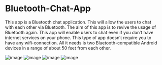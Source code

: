 # Bluetooth-Chat-App
This app is a Bluetooth chat application. This will allow the users to chat with each other via Bluetooth. The aim of this app is to revive the usage of Bluetooth again. This app will enable users to chat even if you don’t have internet services on your phone. This type of app doesn’t require you to have any wifi-connection. All it needs is two Bluetooth-compatible Android devices in a range of about 50 feet from each other.

![image](https://github.com/Bharu-09/Bluetooth-Chat-App/assets/93854088/4162fd2e-9ecf-45b8-90d3-023fa7c32d89)
![image](https://github.com/Bharu-09/Bluetooth-Chat-App/assets/93854088/e41aba32-ae0e-463c-8ab4-9ed0858683f2)
![image](https://github.com/Bharu-09/Bluetooth-Chat-App/assets/93854088/c36ee013-012a-45c7-ae44-2b37a90d340e)
![image](https://github.com/Bharu-09/Bluetooth-Chat-App/assets/93854088/363413b7-159d-44ac-950f-66205d98db73)



